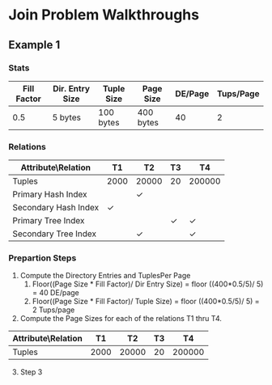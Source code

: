 # Join Problem Walkthroughs
## Example 1
### Stats
|Fill Factor|Dir. Entry Size|Tuple Size|Page Size|DE/Page|Tups/Page|    
|-----------|---------------|----------|---------|-------|---------|   
|     0.5   |    5 bytes    | 100 bytes|400 bytes|  40   |    2    |

### Relations
| Attribute\Relation |    T1    |    T2    |    T3    |    T4    |    
|--------------------|----------|----------|----------|----------|
|       Tuples       |  2000    |  20000   |    20    |  200000  |  
| Primary Hash Index |          |     ✓    |          |          |  
|Secondary Hash Index|     ✓    |          |          |          |  
| Primary Tree Index |          |          |    ✓     |     ✓    |  
|Secondary Tree Index|          |     ✓    |          |     ✓    |  

### Prepartion Steps 
1. Compute the Directory Entries and TuplesPer Page
   1. Floor((Page Size * Fill Factor)/ Dir Entry Size) = floor ((400\*0.5/5)/ 5) = 40 DE/page
   2. Floor((Page Size * Fill Factor)/ Tuple Size) = floor ((400\*0.5/5)/ 5) = 2 Tups/page
2. Compute the Page Sizes for each of the relations T1 thru T4.

| Attribute\Relation |    T1    |    T2    |    T3    |    T4    |     
|--------------------|----------|----------|----------|----------|    
|       Tuples       |  2000    |  20000   |    20    |  200000  |
      
3. Step 3

